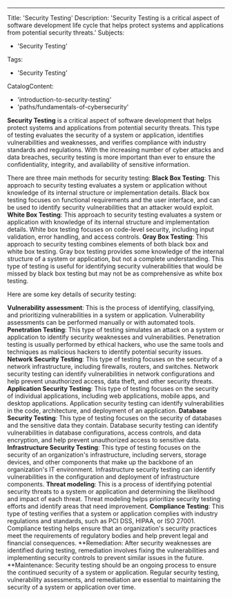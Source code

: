 ---
Title: 'Security Testing'
Description: 'Security Testing is a critical aspect of software development life cycle that helps protect systems and applications from potential security threats.'
Subjects:
  - 'Security Testing'

Tags:
  - 'Security Testing'

CatalogContent:
  - 'introduction-to-security-testing'
  - 'paths/fundamentals-of-cybersecurity'



**Security Testing** is a critical aspect of software development that helps protect systems and applications from potential security threats. This type of testing evaluates the security of a system or application, identifies vulnerabilities and weaknesses, and verifies compliance with industry standards and regulations. With the increasing number of cyber attacks and data breaches, security testing is more important than ever to ensure the confidentiality, integrity, and availability of sensitive information.


There are three main methods for security testing:
**Black Box Testing**: This approach to security testing evaluates a system or application without knowledge of its internal structure or implementation details. Black box testing focuses on functional requirements and the user interface, and can be used to identify security vulnerabilities that an attacker would exploit.
**White Box Testing**: This approach to security testing evaluates a system or application with knowledge of its internal structure and implementation details. White box testing focuses on code-level security, including input validation, error handling, and access controls.
**Gray Box Testing**: This approach to security testing combines elements of both black box and white box testing. Gray box testing provides some knowledge of the internal structure of a system or application, but not a complete understanding. This type of testing is useful for identifying security vulnerabilities that would be missed by black box testing but may not be as comprehensive as white box testing.


Here are some key details of security testing:


**Vulnerability assessment**: This is the process of identifying, classifying, and prioritizing vulnerabilities in a system or application. Vulnerability assessments can be performed manually or with automated tools.
**Penetration Testing**: This type of testing simulates an attack on a system or application to identify security weaknesses and vulnerabilities. Penetration testing is usually performed by ethical hackers, who use the same tools and techniques as malicious hackers to identify potential security issues.
**Network Security Testing**: This type of testing focuses on the security of a network infrastructure, including firewalls, routers, and switches. Network security testing can identify vulnerabilities in network configurations and help prevent unauthorized access, data theft, and other security threats.
**Application Security Testing**: This type of testing focuses on the security of individual applications, including web applications, mobile apps, and desktop applications. Application security testing can identify vulnerabilities in the code, architecture, and deployment of an application.
**Database Security Testing**: This type of testing focuses on the security of databases and the sensitive data they contain. Database security testing can identify vulnerabilities in database configurations, access controls, and data encryption, and help prevent unauthorized access to sensitive data.
**Infrastructure Security Testing**: This type of testing focuses on the security of an organization's infrastructure, including servers, storage devices, and other components that make up the backbone of an organization's IT environment. Infrastructure security testing can identify vulnerabilities in the configuration and deployment of infrastructure components.
**Threat modeling**: This is a process of identifying potential security threats to a system or application and determining the likelihood and impact of each threat. Threat modeling helps prioritize security testing efforts and identify areas that need improvement.
**Compliance Testing**: This type of testing verifies that a system or application complies with industry regulations and standards, such as PCI DSS, HIPAA, or ISO 27001. Compliance testing helps ensure that an organization's security practices meet the requirements of regulatory bodies and help prevent legal and financial consequences.
**Remediation: After security weaknesses are identified during testing, remediation involves fixing the vulnerabilities and implementing security controls to prevent similar issues in the future.
**Maintenance: Security testing should be an ongoing process to ensure the continued security of a system or application. Regular security testing, vulnerability assessments, and remediation are essential to maintaining the security of a system or application over time.
